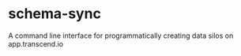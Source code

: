 # schema-sync
A command line interface for programmatically creating data silos on app.transcend.io 
